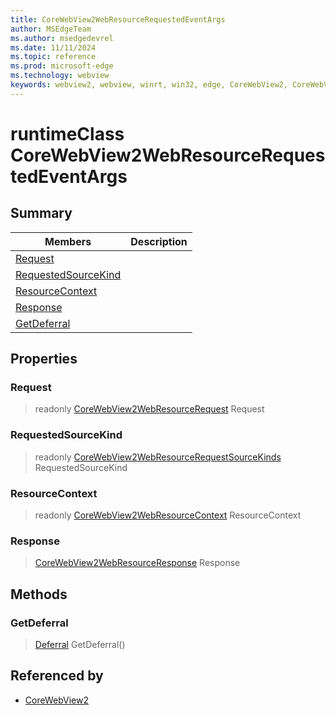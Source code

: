 ```yaml
---
title: CoreWebView2WebResourceRequestedEventArgs
author: MSEdgeTeam
ms.author: msedgedevrel
ms.date: 11/11/2024
ms.topic: reference
ms.prod: microsoft-edge
ms.technology: webview
keywords: webview2, webview, winrt, win32, edge, CoreWebView2, CoreWebView2Controller, browser control, edge html, CoreWebView2WebResourceRequestedEventArgs
---
```


# runtimeClass CoreWebView2WebResourceRequestedEventArgs



## Summary

Members|Description
--|--
[Request](#request) | 
[RequestedSourceKind](#requestedsourcekind) | 
[ResourceContext](#resourcecontext) | 
[Response](#response) | 
[GetDeferral](#getdeferral) | 

## Properties

### Request

> readonly  [CoreWebView2WebResourceRequest](corewebview2webresourcerequest.md) Request

### RequestedSourceKind

> readonly  [CoreWebView2WebResourceRequestSourceKinds](corewebview2webresourcerequestsourcekinds.md) RequestedSourceKind

### ResourceContext

> readonly  [CoreWebView2WebResourceContext](corewebview2webresourcecontext.md) ResourceContext

### Response

>  [CoreWebView2WebResourceResponse](corewebview2webresourceresponse.md) Response



## Methods

### GetDeferral

> [Deferral](/uwp/api/Windows.Foundation.Deferral) GetDeferral()






## Referenced by

- [CoreWebView2](corewebview2.md)
